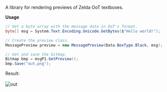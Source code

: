 A library for rendering previews of Zelda OoT textboxes.

<b>Usage</b>
```csharp
// Get a byte array with the message data in OoT's format.
byte[] msg = System.Text.Encoding.Unicode.GetBytes($"Hello world!");

// Create the preview class.
MessagePreview preview = new MessagePreview(Data.BoxType.Black, msg);

// Get and save the bitmap.
Bitmap bmp = msgP1.GetPreview();
bmp.Save("out.png");
```
Result:<br><br>
![out](https://user-images.githubusercontent.com/43761362/130130470-b00bb939-e525-4d93-9365-5175393c166d.png)




